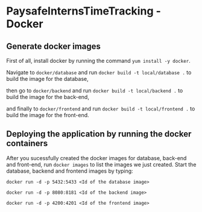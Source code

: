 # PaysafeInternsTimeTracking - Docker

## Generate docker images
First of all, install docker by running the command `yum install -y docker`.

Navigate to `docker/database` and run `docker build -t local/database .` to build the image for the database,

then go to `docker/backend` and run `docker build -t local/backend .` to build the image for the back-end,

and finally to `docker/frontend` and run `docker build -t local/frontend .` to build the image for the front-end.

## Deploying the application by running the docker containers

After you sucessfully created the docker images for database, back-end and front-end, run `docker images` to list the
images we just created. Start the database, backend and frontend images by typing:

`docker run -d -p 5432:5433 <Id of the database image>`

`docker run -d -p 8080:8181 <Id of the backend image>`

`docker run -d -p 4200:4201 <Id of the frontend image>`